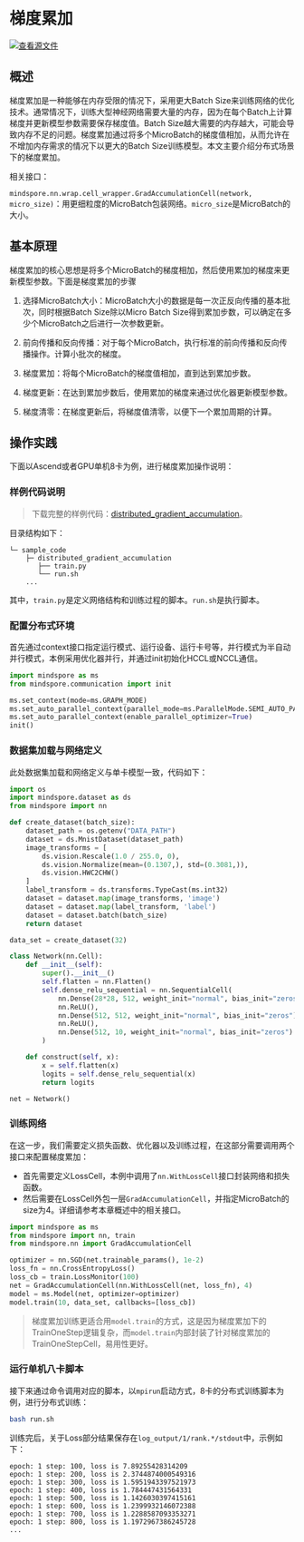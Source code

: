 # 梯度累加

[![查看源文件](https://mindspore-website.obs.cn-north-4.myhuaweicloud.com/website-images/r2.3.2/resource/_static/logo_source.svg)](https://gitee.com/mindspore/docs/blob/r2.3.2/tutorials/experts/source_zh_cn/parallel/distributed_gradient_accumulation.md)

## 概述

梯度累加是一种能够在内存受限的情况下，采用更大Batch Size来训练网络的优化技术。通常情况下，训练大型神经网络需要大量的内存，因为在每个Batch上计算梯度并更新模型参数需要保存梯度值。Batch Size越大需要的内存越大，可能会导致内存不足的问题。梯度累加通过将多个MicroBatch的梯度值相加，从而允许在不增加内存需求的情况下以更大的Batch Size训练模型。本文主要介绍分布式场景下的梯度累加。

相关接口：

`mindspore.nn.wrap.cell_wrapper.GradAccumulationCell(network, micro_size)`：用更细粒度的MicroBatch包装网络。`micro_size`是MicroBatch的大小。

## 基本原理

梯度累加的核心思想是将多个MicroBatch的梯度相加，然后使用累加的梯度来更新模型参数。下面是梯度累加的步骤

1. 选择MicroBatch大小：MicroBatch大小的数据是每一次正反向传播的基本批次，同时根据Batch Size除以Micro Batch Size得到累加步数，可以确定在多少个MicroBatch之后进行一次参数更新。

2. 前向传播和反向传播：对于每个MicroBatch，执行标准的前向传播和反向传播操作。计算小批次的梯度。

3. 梯度累加：将每个MicroBatch的梯度值相加，直到达到累加步数。

4. 梯度更新：在达到累加步数后，使用累加的梯度来通过优化器更新模型参数。

5. 梯度清零：在梯度更新后，将梯度值清零，以便下一个累加周期的计算。

## 操作实践

下面以Ascend或者GPU单机8卡为例，进行梯度累加操作说明：

### 样例代码说明

> 下载完整的样例代码：[distributed_gradient_accumulation](https://gitee.com/mindspore/docs/tree/r2.3.2/docs/sample_code/distributed_gradient_accumulation)。

目录结构如下：

```text
└─ sample_code
    ├─ distributed_gradient_accumulation
       ├── train.py
       └── run.sh
    ...
```

其中，`train.py`是定义网络结构和训练过程的脚本。`run.sh`是执行脚本。

### 配置分布式环境

首先通过context接口指定运行模式、运行设备、运行卡号等，并行模式为半自动并行模式，本例采用优化器并行，并通过init初始化HCCL或NCCL通信。

```python
import mindspore as ms
from mindspore.communication import init

ms.set_context(mode=ms.GRAPH_MODE)
ms.set_auto_parallel_context(parallel_mode=ms.ParallelMode.SEMI_AUTO_PARALLEL)
ms.set_auto_parallel_context(enable_parallel_optimizer=True)
init()
```

### 数据集加载与网络定义

此处数据集加载和网络定义与单卡模型一致，代码如下：

```python
import os
import mindspore.dataset as ds
from mindspore import nn

def create_dataset(batch_size):
    dataset_path = os.getenv("DATA_PATH")
    dataset = ds.MnistDataset(dataset_path)
    image_transforms = [
        ds.vision.Rescale(1.0 / 255.0, 0),
        ds.vision.Normalize(mean=(0.1307,), std=(0.3081,)),
        ds.vision.HWC2CHW()
    ]
    label_transform = ds.transforms.TypeCast(ms.int32)
    dataset = dataset.map(image_transforms, 'image')
    dataset = dataset.map(label_transform, 'label')
    dataset = dataset.batch(batch_size)
    return dataset

data_set = create_dataset(32)

class Network(nn.Cell):
    def __init__(self):
        super().__init__()
        self.flatten = nn.Flatten()
        self.dense_relu_sequential = nn.SequentialCell(
            nn.Dense(28*28, 512, weight_init="normal", bias_init="zeros"),
            nn.ReLU(),
            nn.Dense(512, 512, weight_init="normal", bias_init="zeros"),
            nn.ReLU(),
            nn.Dense(512, 10, weight_init="normal", bias_init="zeros")
        )

    def construct(self, x):
        x = self.flatten(x)
        logits = self.dense_relu_sequential(x)
        return logits

net = Network()
```

### 训练网络

在这一步，我们需要定义损失函数、优化器以及训练过程，在这部分需要调用两个接口来配置梯度累加：

- 首先需要定义LossCell，本例中调用了`nn.WithLossCell`接口封装网络和损失函数。
- 然后需要在LossCell外包一层`GradAccumulationCell`，并指定MicroBatch的size为4。详细请参考本章概述中的相关接口。

```python
import mindspore as ms
from mindspore import nn, train
from mindspore.nn import GradAccumulationCell

optimizer = nn.SGD(net.trainable_params(), 1e-2)
loss_fn = nn.CrossEntropyLoss()
loss_cb = train.LossMonitor(100)
net = GradAccumulationCell(nn.WithLossCell(net, loss_fn), 4)
model = ms.Model(net, optimizer=optimizer)
model.train(10, data_set, callbacks=[loss_cb])
```

> 梯度累加训练更适合用`model.train`的方式，这是因为梯度累加下的TrainOneStep逻辑复杂，而`model.train`内部封装了针对梯度累加的TrainOneStepCell，易用性更好。

### 运行单机八卡脚本

接下来通过命令调用对应的脚本，以`mpirun`启动方式，8卡的分布式训练脚本为例，进行分布式训练：

```bash
bash run.sh
```

训练完后，关于Loss部分结果保存在`log_output/1/rank.*/stdout`中，示例如下：

```text
epoch: 1 step: 100, loss is 7.89255428314209
epoch: 1 step: 200, loss is 2.3744874000549316
epoch: 1 step: 300, loss is 1.5951943397521973
epoch: 1 step: 400, loss is 1.784447431564331
epoch: 1 step: 500, loss is 1.1426030397415161
epoch: 1 step: 600, loss is 1.2399932146072388
epoch: 1 step: 700, loss is 1.2288587093353271
epoch: 1 step: 800, loss is 1.1972967386245728
...
```

